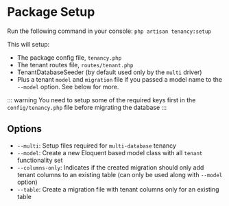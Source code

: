 # Package Setup

Run the following command in your console: `php artisan tenancy:setup`

This will setup:

- The package config file, `tenancy.php`
- The tenant routes file, `routes/tenant.php`
- TenantDatabaseSeeder (by default used only by the `multi` driver)
- Plus a tenant `model` and `migration` file if you passed a model name to the `--model` option. See below for more.

::: warning
You need to setup some of the required keys first in the `config/tenancy.php` file before migrating the database
:::

## Options

- `--multi`: Setup files required for `multi-database` tenancy
- `--model`: Create a new Eloquent based model class with all `tenant` functionality set
- `--columns-only`: Indicates if the created migration should only add tenant columns to an existing table (can only be used along with `--model` option)
- `--table`: Create a migration file with tenant columns only for an existing table
